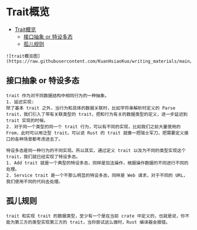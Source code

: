 # Trait概览

<!--ts-->
* [Trait概览](#trait概览)
   * [接口抽象 or 特设多态](#接口抽象-or-特设多态)
   * [孤儿规则](#孤儿规则)

<!-- Created by https://github.com/ekalinin/github-markdown-toc -->
<!-- Added by: runner, at: Fri Oct 21 08:28:56 UTC 2022 -->

<!--te-->

~~~admonish info title='trait概览图' collapsible=false
![trait概览图](https://raw.githubusercontent.com/KuanHsiaoKuo/writing_materials/main/imgs/13%EF%BD%9C%E7%B1%BB%E5%9E%8B%E7%B3%BB%E7%BB%9F%EF%BC%9A%E5%A6%82%E4%BD%95%E4%BD%BF%E7%94%A8trait%E6%9D%A5%E5%AE%9A%E4%B9%89%E6%8E%A5%E5%8F%A3%EF%BC%9F.jpg)
~~~

## 接口抽象 or 特设多态

~~~admonish info title='接口抽象：对不同类型统一实现 + trait将各种接口定义场景考虑进去' collapsible=true
trait 作为对不同数据结构中相同行为的一种抽象。
1. 延迟实现:
除了基本 trait 之外，当行为和具体的数据关联时，比如字符串解析时定义的 Parse trait，我们引入了带有关联类型的 trait，把和行为有关的数据类型的定义，进一步延迟到 trait 实现的时候。
2. 对于同一个类型的同一个 trait 行为，可以有不同的实现，比如我们之前大量使用的 From，此时可以用泛型 trait。可以说 Rust 的 trait 就像一把瑞士军刀，把需要定义接口的各种场景都考虑进去了。
~~~

~~~admonish info title='对不同类型的不同实现: 特设多态' collapsible=true
特设多态是同一种行为的不同实现。所以其实，通过定义 trait 以及为不同的类型实现这个 trait，我们就已经实现了特设多态。
1. Add trait 就是一个典型的特设多态，同样是加法操作，根据操作数据的不同进行不同的处理。
2. Service trait 是一个不那么明显的特设多态，同样是 Web 请求，对于不同的 URL，我们使用不同的代码去处理。
~~~

## 孤儿规则

~~~admonish info title='定义或实现，至少有一个' collapsible=true
trait 和实现 trait 的数据类型，至少有一个是在当前 crate 中定义的，也就是说，你不能为第三方的类型实现第三方的 trait，当你尝试这么做时，Rust 编译器会报错。
~~~